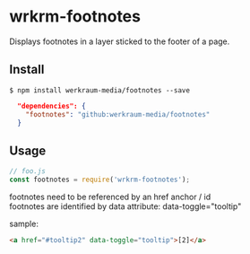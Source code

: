 # wrkrm-footnotes

Displays footnotes in a layer sticked to the footer of a page.


## Install

```
$ npm install werkraum-media/footnotes --save
```

```json
  "dependencies": {
    "footnotes": "github:werkraum-media/footnotes"
  }
```


## Usage

```js
// foo.js
const footnotes = require('wrkrm-footnotes');

```


footnotes need to be referenced by an href anchor / id   
footnotes are identified by data attribute: data-toggle="tooltip"

sample:

```html
<a href="#tooltip2" data-toggle="tooltip">[2]</a>
```